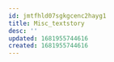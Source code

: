 ```yaml
---
id: jmtfhld07sgkgcenc2hayg1
title: Misc_textstory
desc: ''
updated: 1681955744616
created: 1681955744616
---
```

